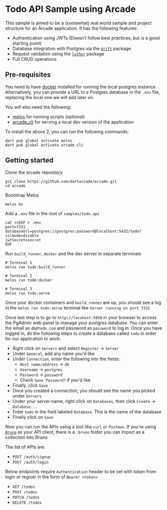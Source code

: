 # Todo API Sample using Arcade

This sample is aimed to be a (somewhat) real world sample and project structure for an Arcade application. It has the
following features:

- Authentication using JWTs (Doesn't follow best practices, but is a good starting point)
- Database integration with Postgres via the [`drift`][drift] package
- Request validation using the [`luthor`][luthor] package
- Full CRUD operations

[drift]: https://pub.dev/packages/drift

[luthor]: https://pub.dev/packages/luthor

## Pre-requisites

You need to have [docker][docker] installed for running the local postgres instance. Alternatively, you can provide a
URL to a Postgres database in the `.env` file, replacing the local one we will add later on.

You will also need the following:

- [melos][melos] for running scripts (optional)
- [arcade_cli][arcade_cli] for serving a local dev version of the application

To install the above 2, you can run the following commands:

```shell
dart pub global activate melos
dart pub global activate arcade_cli
```

[docker]: https://www.docker.com/

[melos]: https://melos.invertase.dev

[arcade_cli]: https://pub.dev/packages/arcade_cli

## Getting started

Clone the arcade repository

```shell
git clone https://github.com/dartarcade/arcade.git
cd arcade
```

Bootstrap Melos

```shell
melos bs
```

Add a `.env` file in the root of `samples/todo_api`

```shell
cat <<EOF > .env
port=7331
databaseUrl=postgres://postgres:password@localhost:5432/todo?sslmode=disable
jwtSecret=secret
EOF
```

Run `build_runner`, `docker` and the dev server in separate terminals

```shell
# Terminal 1
melos run todo:build_runner

# Terminal 2
melos run todo:docker

# Terminal 3
melos run todo:serve
```

Once your docker containers and `build_runner` are up, you should see a log in the `melos run todo:serve` terminal like
`Server running on port 7331`

Once last step is to go to `http://locahost:5050` in your browser to access the PgAdmin web panel to manage your
postgres database. You can enter the email as `db@todo.com` and password as `password` to log in. Once you have logged
in, do the following steps to create a database called `todo` in order for our application to work:

- Right click on `Servers` and select `Register` -> `Server`
- Under `General`, add any name you'd like
- Under `Connection`, enter the following into the fields:
  - `Host name/address` -> `db`
  - `Username` -> `postgres`
  - `Password` -> `password`
  - Check `Save Password?` if you'd like
- Finally, click `Save`
- Once you created a connection, you should see the name you picked under `Servers`
- Under your server name, right click on `Databases`, then click `Create` -> `Database...`
- Enter `todo` in the field labeled `Database`. This is the name of the database
- Finally click on `Save`

Now you can run the APIs using a tool like `curl` or `Postman`. If you're using [`Bruno`][bruno] as your API client,
there is a `.bruno` folder you can import as a collection into Bruno

[bruno]: https://www.usebruno.com

The list of APIs are:

- `POST /auth/signup`
- `POST /auth/login`

Below endpoints require `Authentication` header to be set with token from login or regiser in the form of
`Bearer <token>`

- `GET /todos`
- `POST /todos`
- `PATCH /todos`
- `DELETE /todos`
